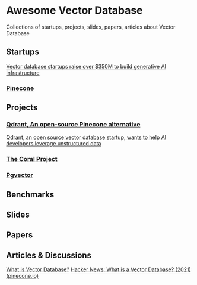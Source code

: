 # Awesome Vector Database
Collections of startups, projects, slides, papers, articles about Vector Database

## Startups

[Vector database startups raise over $350M to build generative AI infrastructure](https://www.cbinsights.com/research/generative-ai-infrastructure-vector-database/)

### [Pinecone](https://www.pinecone.io)

## Projects

### [Qdrant, An open-source Pinecone alternative](https://github.com/qdrant/qdrant)
[Qdrant, an open source vector database startup, wants to help AI developers leverage unstructured data](https://techcrunch.com/2023/04/19/qdrant-an-open-source-vector-database-startup-wants-to-help-ai-developers-leverage-unstructured-data/)

### [The Coral Project](https://coralproject.net/)

### [Pgvector](https://github.com/pgvector/pgvector)

## Benchmarks

## Slides

## Papers

## Articles & Discussions
[What is Vector Database?](https://www.pinecone.io/learn/vector-database/)
[Hacker News: What is a Vector Database? (2021) (pinecone.io)](https://news.ycombinator.com/item?id=35826929)
